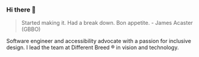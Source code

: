 ### Hi there 👋

> Started making it. Had a break down. Bon appetite. - James Acaster (GBBO)

Software engineer and accessibility advocate with a passion for inclusive design. I lead the team at Different Breed ® in vision and technology.


<!--
**craigpryde/craigpryde** is a ✨ _special_ ✨ repository because its `README.md` (this file) appears on your GitHub profile.

Here are some ideas to get you started:

- 🔭 I’m currently working on ...
- 🌱 I’m currently learning ...
- 👯 I’m looking to collaborate on ...
- 🤔 I’m looking for help with ...
- 💬 Ask me about ...
- 📫 How to reach me: ...
- 😄 Pronouns: ...
- ⚡ Fun fact: ...
-->
